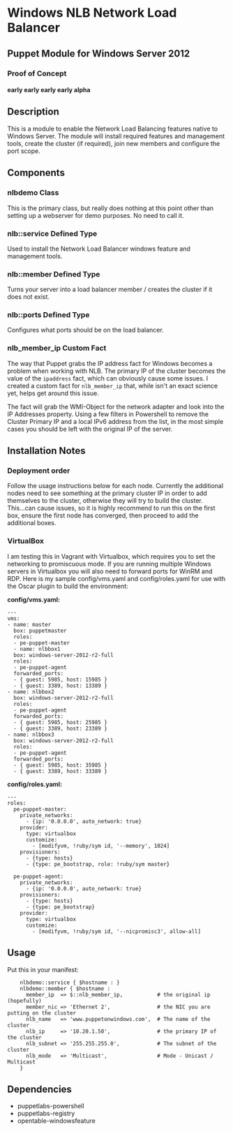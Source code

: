 # Windows NLB Network Load Balancer
## Puppet Module for Windows Server 2012
### Proof of Concept
#### early early early early alpha

## Description

This is a module to enable the Network Load Balancing features native to Windows Server.  The module will install required features and management tools, create the cluster (if required), join new members and configure the port scope.

## Components

### nlbdemo Class

This is the primary class, but really does nothing at this point other than setting up a webserver for demo purposes.  No need to call it.

### nlb::service Defined Type

Used to install the Network Load Balancer windows feature and management tools.

### nlb::member Defined Type

Turns your server into a load balancer member / creates the cluster if it does not exist.

### nlb::ports Defined Type

Configures what ports should be on the load balancer.

### nlb_member_ip Custom Fact

The way that Puppet grabs the IP address fact for Windows becomes a problem when working with NLB.  The primary IP of the cluster becomes the value of the `ipaddress` fact, which can obviously cause some issues.  I created a custom fact for `nlb_member_ip` that, while isn't an exact science yet, helps get around this issue.

The fact will grab the WMI-Object for the network adapter and look into the IP Addresses property.  Using a few filters in Powershell to remove the Cluster Primary IP and a local IPv6 address from the list, in the most simple cases you should be left with the original IP of the server.

## Installation Notes

### Deployment order

Follow the usage instructions below for each node.  Currently the additional nodes need to see something at the primary cluster IP in order to add themselves to the cluster, otherwise they will try to build the cluster.  This...can cause issues, so it is highly recommend to run this on the first box, ensure the first node has converged, then proceed to add the additional boxes.

### VirtualBox

I am testing this in Vagrant with Virtualbox, which requires you to set the networking to promiscuous mode.  If you are running multiple Windows servers in Virtualbox you will also need to forward ports for WinRM and RDP.  Here is my sample config/vms.yaml and config/roles.yaml for use with the Oscar plugin to build the environment:

**config/vms.yaml:**

	---
	vms:
	- name: master
	  box: puppetmaster
	  roles:
  	  - pe-puppet-master
	  - name: nlbbox1
  	  box: windows-server-2012-r2-full
  	  roles:
  	  - pe-puppet-agent
  	  forwarded_ports:
  	  - { guest: 5985, host: 15985 }
	  - { guest: 3389, host: 13389 }
	- name: nlbbox2
  	  box: windows-server-2012-r2-full
  	  roles:
  	  - pe-puppet-agent
  	  forwarded_ports:
  	  - { guest: 5985, host: 25985 }
	  - { guest: 3389, host: 23389 }
	- name: nlbbox3
  	  box: windows-server-2012-r2-full
  	  roles:
  	  - pe-puppet-agent
  	  forwarded_ports:
  	  - { guest: 5985, host: 35985 }
	  - { guest: 3389, host: 33389 }
		
**config/roles.yaml:**

	---
	roles:
  	  pe-puppet-master:
        private_networks:
    	  - {ip: '0.0.0.0', auto_network: true}
    	provider:
    	  type: virtualbox
          customize:
            - [modifyvm, !ruby/sym id, '--memory', 1024]
    	provisioners:
      	  - {type: hosts}
          - {type: pe_bootstrap, role: !ruby/sym master}

  	  pe-puppet-agent:
        private_networks:
          - {ip: '0.0.0.0', auto_network: true}
    	provisioners:
      	  - {type: hosts}
	      - {type: pe_bootstrap}
    	provider:
      	  type: virtualbox
      	  customize:
        	- [modifyvm, !ruby/sym id, '--nicpromisc3', allow-all] 


## Usage

Put this in your manifest:

		nlbdemo::service { $hostname : }
		nlbdemo::member { $hostname :
    	  member_ip  => $::nlb_member_ip, 			# the original ip (hopefully)
    	  member_nic => 'Ethernet 2',				# the NIC you are putting on the cluster
    	  nlb_name   => 'www.puppetonwindows.com',  # The name of the cluster
    	  nlb_ip     => '10.20.1.50',				# the primary IP of the cluster
    	  nlb_subnet => '255.255.255.0',			# The subnet of the cluster
    	  nlb_mode   => 'Multicast',				# Mode - Unicast / Multicast
  		}

## Dependencies

- puppetlabs-powershell
- puppetlabs-registry
- opentable-windowsfeature